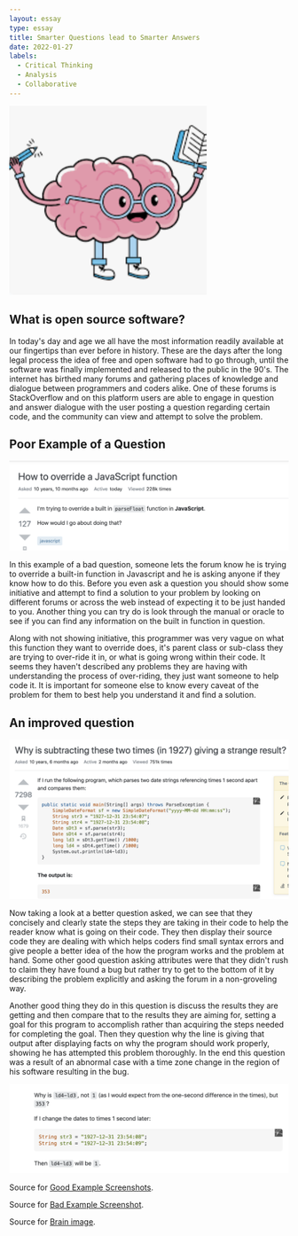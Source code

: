 ```yaml
---
layout: essay
type: essay
title: Smarter Questions lead to Smarter Answers
date: 2022-01-27
labels:
  - Critical Thinking
  - Analysis
  - Collaborative
---
```


<img class="ui medium left floated image" src="/images/brain.png">

<h2> What is open source software? </h2>

   In today's day and age we all have the most information readily available at our fingertips than ever before in history. These are the days after the long legal process the idea of free and open software had to go through, until the software was finally implemented and released to the public in the 90's. The internet has birthed many forums and gathering places of knowledge and dialogue between programmers and coders alike. One of these forums is StackOverflow and on this platform users are able to engage in question and answer dialogue with the user posting a question regarding certain code, and the community can view and attempt to solve the problem.
  

<h2> Poor Example of a Question </h2> 
<img class="ui large centered image" src="../images/bad1.png">

  In this example of a bad question, someone lets the forum know he is trying to override a built-in function in Javascript and he is asking anyone if they know how to do this. Before you even ask a question you should show some initiative and attempt to find a solution to your problem by looking on different forums or across the web instead of expecting it to be just handed to you. Another thing you can try do is look through the manual or oracle to see if you can find any information on the built in function in question.
  
  
  Along with not showing initiative, this programmer was very vague on what this function they want to override does, it's parent class or sub-class they are trying to over-ride it in, or what is going wrong within their code. It seems they haven't described any problems they are having with understanding the process of over-riding, they just want someone to help code it. It is important for someone else to know every caveat of the problem for them to best help you understand it and find a solution.

<h2> An improved question </h2>
<img class="ui large centered image" src="../images/good1.png">

  Now taking a look at a better question asked, we can see that they concisely and clearly state the steps they are taking in their code to help the reader know what is going on their code. They then display their source code they are dealing with which helps coders find small syntax errors and give people a better idea of the how the program works and the problem at hand. Some other good question asking attributes were that they didn't rush to claim they have found a bug but rather try to get to the bottom of it by describing the problem explicitly and asking the forum in a non-groveling way.
  
  
  Another good thing they do in this question is discuss the results they are getting and then compare that to the results they are aiming for, setting a goal for this program to accomplish rather than acquiring the steps needed for completing the goal. Then they question why the line is giving that output after displaying facts on why the program should work properly, showing he has attempted this problem thoroughly. In the end this question was a result of an abnormal case with a time zone change in the region of his software resulting in the bug.

<img class="ui large centered image" src="../images/good2.png">



Source for [Good Example Screenshots]("https://stackoverflow.com/questions/6841333/why-is-subtracting-these-two-times-in-1927-giving-a-strange-result"). 

Source for [Bad Example Screenshot]("https://stackoverflow.com/questions/5409428/how-to-override-a-javascript-function").

Source for [Brain image]("https://www.google.com/search?q=brain+cartoon&sxsrf=APq-WBtBWfjbHCO2LOwGNIMtPcDPs52Npg:1643366622776&source=lnms&tbm=isch&sa=X&sqi=2&ved=2ahUKEwjataTeodT1AhXlITQIHV0ADTEQ_AUoAXoECAEQAw&biw=1309&bih=595&dpr=2.2#imgrc=wvI8qoCGmnTlqM").
